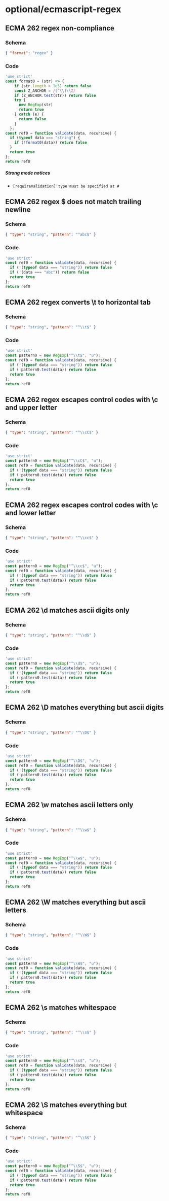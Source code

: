 # optional/ecmascript-regex

## ECMA 262 regex non-compliance

### Schema

```json
{ "format": "regex" }
```

### Code

```js
'use strict'
const format0 = (str) => {
    if (str.length > 1e5) return false
    const Z_ANCHOR = /[^\\]\\Z/
    if (Z_ANCHOR.test(str)) return false
    try {
      new RegExp(str)
      return true
    } catch (e) {
      return false
    }
  };
const ref0 = function validate(data, recursive) {
  if (typeof data === "string") {
    if (!format0(data)) return false
  }
  return true
};
return ref0
```

##### Strong mode notices

 * `[requireValidation] type must be specified at #`


## ECMA 262 regex $ does not match trailing newline

### Schema

```json
{ "type": "string", "pattern": "^abc$" }
```

### Code

```js
'use strict'
const ref0 = function validate(data, recursive) {
  if (!(typeof data === "string")) return false
  if (!(data === "abc")) return false
  return true
};
return ref0
```


## ECMA 262 regex converts \t to horizontal tab

### Schema

```json
{ "type": "string", "pattern": "^\\t$" }
```

### Code

```js
'use strict'
const pattern0 = new RegExp("^\\t$", "u");
const ref0 = function validate(data, recursive) {
  if (!(typeof data === "string")) return false
  if (!pattern0.test(data)) return false
  return true
};
return ref0
```


## ECMA 262 regex escapes control codes with \c and upper letter

### Schema

```json
{ "type": "string", "pattern": "^\\cC$" }
```

### Code

```js
'use strict'
const pattern0 = new RegExp("^\\cC$", "u");
const ref0 = function validate(data, recursive) {
  if (!(typeof data === "string")) return false
  if (!pattern0.test(data)) return false
  return true
};
return ref0
```


## ECMA 262 regex escapes control codes with \c and lower letter

### Schema

```json
{ "type": "string", "pattern": "^\\cc$" }
```

### Code

```js
'use strict'
const pattern0 = new RegExp("^\\cc$", "u");
const ref0 = function validate(data, recursive) {
  if (!(typeof data === "string")) return false
  if (!pattern0.test(data)) return false
  return true
};
return ref0
```


## ECMA 262 \d matches ascii digits only

### Schema

```json
{ "type": "string", "pattern": "^\\d$" }
```

### Code

```js
'use strict'
const pattern0 = new RegExp("^\\d$", "u");
const ref0 = function validate(data, recursive) {
  if (!(typeof data === "string")) return false
  if (!pattern0.test(data)) return false
  return true
};
return ref0
```


## ECMA 262 \D matches everything but ascii digits

### Schema

```json
{ "type": "string", "pattern": "^\\D$" }
```

### Code

```js
'use strict'
const pattern0 = new RegExp("^\\D$", "u");
const ref0 = function validate(data, recursive) {
  if (!(typeof data === "string")) return false
  if (!pattern0.test(data)) return false
  return true
};
return ref0
```


## ECMA 262 \w matches ascii letters only

### Schema

```json
{ "type": "string", "pattern": "^\\w$" }
```

### Code

```js
'use strict'
const pattern0 = new RegExp("^\\w$", "u");
const ref0 = function validate(data, recursive) {
  if (!(typeof data === "string")) return false
  if (!pattern0.test(data)) return false
  return true
};
return ref0
```


## ECMA 262 \W matches everything but ascii letters

### Schema

```json
{ "type": "string", "pattern": "^\\W$" }
```

### Code

```js
'use strict'
const pattern0 = new RegExp("^\\W$", "u");
const ref0 = function validate(data, recursive) {
  if (!(typeof data === "string")) return false
  if (!pattern0.test(data)) return false
  return true
};
return ref0
```


## ECMA 262 \s matches whitespace

### Schema

```json
{ "type": "string", "pattern": "^\\s$" }
```

### Code

```js
'use strict'
const pattern0 = new RegExp("^\\s$", "u");
const ref0 = function validate(data, recursive) {
  if (!(typeof data === "string")) return false
  if (!pattern0.test(data)) return false
  return true
};
return ref0
```


## ECMA 262 \S matches everything but whitespace

### Schema

```json
{ "type": "string", "pattern": "^\\S$" }
```

### Code

```js
'use strict'
const pattern0 = new RegExp("^\\S$", "u");
const ref0 = function validate(data, recursive) {
  if (!(typeof data === "string")) return false
  if (!pattern0.test(data)) return false
  return true
};
return ref0
```

